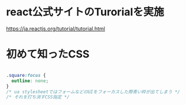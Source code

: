 # react公式サイトのTurorialを実施
https://ja.reactjs.org/tutorial/tutorial.html


# 初めて知ったCSS

```css

.square:focus {
  outline: none;
}
/* ua stylesheetではフォームなどのUIをフォーカスした際青い枠が出てしまう */
/* それを打ち消すCSS指定 */

```